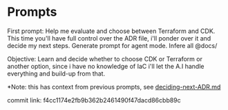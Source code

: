 # Prompts

First prompt:
Help me evaluate and choose between Terraform and CDK.
This time you'll have full control over the ADR file, i'll ponder over it and decide my next steps.
Generate prompt for agent mode. Infere all @docs/

Objective:
Learn and decide whether to choose CDK or Terraform or another option, since i have no knowledge of IaC i'll let the A.I handle everything and build-up from that.

*Note: this has context from previous prompts, see [deciding-next-ADR.md](/.cursor/prompts/deciding-next-ADR.md)

commit link: f4cc1174e2fb9b362b2461490f47dacd86cbb89c

